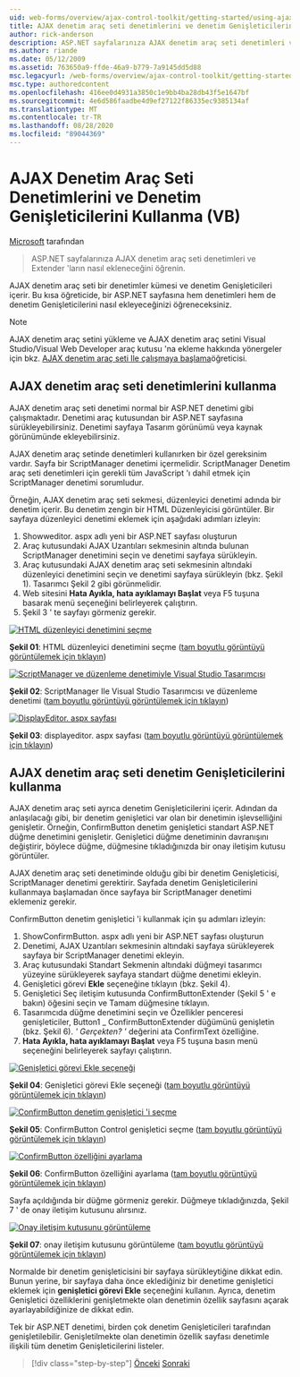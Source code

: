```yaml
---
uid: web-forms/overview/ajax-control-toolkit/getting-started/using-ajax-control-toolkit-controls-and-control-extenders-vb
title: AJAX denetim araç seti denetimlerini ve denetim Genişleticilerini kullanma (VB) | Microsoft Docs
author: rick-anderson
description: ASP.NET sayfalarınıza AJAX denetim araç seti denetimleri ve Extender 'ların nasıl ekleneceğini öğrenin.
ms.author: riande
ms.date: 05/12/2009
ms.assetid: 763650a9-ffde-46a9-b779-7a9145dd5d88
msc.legacyurl: /web-forms/overview/ajax-control-toolkit/getting-started/using-ajax-control-toolkit-controls-and-control-extenders-vb
msc.type: authoredcontent
ms.openlocfilehash: 416ee0d4931a3850c1e9bb4ba28db43f5e1647bf
ms.sourcegitcommit: 4e6d586faadbe4d9ef27122f86335ec9385134af
ms.translationtype: MT
ms.contentlocale: tr-TR
ms.lasthandoff: 08/28/2020
ms.locfileid: "89044369"
---
```

# <a name="using-ajax-control-toolkit-controls-and-control-extenders-vb"></a>AJAX Denetim Araç Seti Denetimlerini ve Denetim Genişleticilerini Kullanma (VB)

[Microsoft](https://github.com/microsoft) tarafından

> ASP.NET sayfalarınıza AJAX denetim araç seti denetimleri ve Extender 'ların nasıl ekleneceğini öğrenin.

AJAX denetim araç seti bir denetimler kümesi ve denetim Genişleticileri içerir. Bu kısa öğreticide, bir ASP.NET sayfasına hem denetimleri hem de denetim Genişleticilerini nasıl ekleyeceğinizi öğreneceksiniz.

> [!NOTE] 
> 
> AJAX denetim araç setini yükleme ve AJAX denetim araç setini Visual Studio/Visual Web Developer araç kutusu 'na ekleme hakkında yönergeler için bkz. [AJAX denetim araç seti Ile çalışmaya başlama](get-started-with-the-ajax-control-toolkit-vb.md)öğreticisi.

## <a name="using-ajax-control-toolkit-controls"></a>AJAX denetim araç seti denetimlerini kullanma

AJAX denetim araç seti denetimi normal bir ASP.NET denetimi gibi çalışmaktadır. Denetimi araç kutusundan bir ASP.NET sayfasına sürükleyebilirsiniz. Denetimi sayfaya Tasarım görünümü veya kaynak görünümünde ekleyebilirsiniz.

AJAX denetim araç setinde denetimleri kullanırken bir özel gereksinim vardır. Sayfa bir ScriptManager denetimi içermelidir. ScriptManager Denetim araç seti denetimleri için gerekli tüm JavaScript 'ı dahil etmek için ScriptManager denetimi sorumludur.

Örneğin, AJAX denetim araç seti sekmesi, düzenleyici denetimi adında bir denetim içerir. Bu denetim zengin bir HTML Düzenleyicisi görüntüler. Bir sayfaya düzenleyici denetimi eklemek için aşağıdaki adımları izleyin:

1. Showweditor. aspx adlı yeni bir ASP.NET sayfası oluşturun
2. Araç kutusundaki AJAX Uzantıları sekmesinin altında bulunan ScriptManager denetimini seçin ve denetimi sayfaya sürükleyin.
3. Araç kutusundaki AJAX denetim araç seti sekmesinin altındaki düzenleyici denetimini seçin ve denetimi sayfaya sürükleyin (bkz. Şekil 1). Tasarımcı Şekil 2 gibi görünmelidir.
4. Web sitesini **Hata Ayıkla, hata ayıklamayı Başlat** veya F5 tuşuna basarak menü seçeneğini belirleyerek çalıştırın.
5. Şekil 3 ' te sayfayı görmeniz gerekir.

[![HTML düzenleyici denetimini seçme](using-ajax-control-toolkit-controls-and-control-extenders-vb/_static/image1.jpg)](using-ajax-control-toolkit-controls-and-control-extenders-vb/_static/image1.png)

**Şekil 01**: HTML düzenleyici denetimini seçme ([tam boyutlu görüntüyü görüntülemek için tıklayın](using-ajax-control-toolkit-controls-and-control-extenders-vb/_static/image2.png))

[![ScriptManager ve düzenleme denetimiyle Visual Studio Tasarımcısı](using-ajax-control-toolkit-controls-and-control-extenders-vb/_static/image2.jpg)](using-ajax-control-toolkit-controls-and-control-extenders-vb/_static/image3.png)

**Şekil 02**: ScriptManager Ile Visual Studio Tasarımcısı ve düzenleme denetimi ([tam boyutlu görüntüyü görüntülemek için tıklayın](using-ajax-control-toolkit-controls-and-control-extenders-vb/_static/image4.png))

[![DisplayEditor. aspx sayfası](using-ajax-control-toolkit-controls-and-control-extenders-vb/_static/image3.jpg)](using-ajax-control-toolkit-controls-and-control-extenders-vb/_static/image5.png)

**Şekil 03**: displayeditor. aspx sayfası ([tam boyutlu görüntüyü görüntülemek için tıklayın](using-ajax-control-toolkit-controls-and-control-extenders-vb/_static/image6.png))

## <a name="using-ajax-control-toolkit-control-extenders"></a>AJAX denetim araç seti denetim Genişleticilerini kullanma

AJAX denetim araç seti ayrıca denetim Genişleticilerini içerir. Adından da anlaşılacağı gibi, bir denetim genişletici var olan bir denetimin işlevselliğini genişletir. Örneğin, ConfirmButton denetim genişletici standart ASP.NET düğme denetimini genişletir. Genişletici düğme denetiminin davranışını değiştirir, böylece düğme, düğmesine tıkladığınızda bir onay iletişim kutusu görüntüler.

AJAX denetim araç seti denetiminde olduğu gibi bir denetim Genişleticisi, ScriptManager denetimi gerektirir. Sayfada denetim Genişleticilerini kullanmaya başlamadan önce sayfaya bir ScriptManager denetimi eklemeniz gerekir.

ConfirmButton denetim genişletici 'i kullanmak için şu adımları izleyin:

1. ShowConfirmButton. aspx adlı yeni bir ASP.NET sayfası oluşturun
2. Denetimi, AJAX Uzantıları sekmesinin altındaki sayfaya sürükleyerek sayfaya bir ScriptManager denetimi ekleyin.
3. Araç kutusundaki Standart Sekmenin altındaki düğmeyi tasarımcı yüzeyine sürükleyerek sayfaya standart düğme denetimi ekleyin.
4. Genişletici görevi **Ekle** seçeneğine tıklayın (bkz. Şekil 4).
5. Genişletici Seç iletişim kutusunda ConfirmButtonExtender (Şekil 5 ' e bakın) öğesini seçin ve Tamam düğmesine tıklayın.
6. Tasarımcıda düğme denetimini seçin ve Özellikler penceresi genişleticiler, Button1 \_ ConfirmButtonExtender düğümünü genişletin (bkz. Şekil 6). *' Gerçekten? '* değerini ata ConfirmText özelliğine.
7. **Hata Ayıkla, hata ayıklamayı Başlat** veya F5 tuşuna basın menü seçeneğini belirleyerek sayfayı çalıştırın.

[![Genişletici görevi Ekle seçeneği](using-ajax-control-toolkit-controls-and-control-extenders-vb/_static/image4.jpg)](using-ajax-control-toolkit-controls-and-control-extenders-vb/_static/image7.png)

**Şekil 04**: Genişletici görevi Ekle seçeneği ([tam boyutlu görüntüyü görüntülemek için tıklayın](using-ajax-control-toolkit-controls-and-control-extenders-vb/_static/image8.png))

[![ConfirmButton denetim genişletici 'i seçme](using-ajax-control-toolkit-controls-and-control-extenders-vb/_static/image5.jpg)](using-ajax-control-toolkit-controls-and-control-extenders-vb/_static/image9.png)

**Şekil 05**: ConfirmButton Control genişletici seçme ([tam boyutlu görüntüyü görüntülemek için tıklayın](using-ajax-control-toolkit-controls-and-control-extenders-vb/_static/image10.png))

[![ConfirmButton özelliğini ayarlama](using-ajax-control-toolkit-controls-and-control-extenders-vb/_static/image6.jpg)](using-ajax-control-toolkit-controls-and-control-extenders-vb/_static/image11.png)

**Şekil 06**: ConfirmButton özelliğini ayarlama ([tam boyutlu görüntüyü görüntülemek için tıklayın](using-ajax-control-toolkit-controls-and-control-extenders-vb/_static/image12.png))

Sayfa açıldığında bir düğme görmeniz gerekir. Düğmeye tıkladığınızda, Şekil 7 ' de onay iletişim kutusunu alırsınız.

[![Onay iletişim kutusunu görüntüleme](using-ajax-control-toolkit-controls-and-control-extenders-vb/_static/image7.jpg)](using-ajax-control-toolkit-controls-and-control-extenders-vb/_static/image13.png)

**Şekil 07**: onay iletişim kutusunu görüntüleme ([tam boyutlu görüntüyü görüntülemek için tıklayın](using-ajax-control-toolkit-controls-and-control-extenders-vb/_static/image14.png))

Normalde bir denetim genişleticisini bir sayfaya sürükleytiğine dikkat edin. Bunun yerine, bir sayfaya daha önce eklediğiniz bir denetime genişletici eklemek için **genişletici görevi Ekle** seçeneğini kullanın. Ayrıca, denetim Genişletici özelliklerini genişletmekte olan denetimin özellik sayfasını açarak ayarlayabildiğinize de dikkat edin.

Tek bir ASP.NET denetimi, birden çok denetim Genişleticileri tarafından genişletilebilir. Genişletilmekte olan denetimin özellik sayfası denetimle ilişkili tüm denetim Genişleticilerini listeler.

> [!div class="step-by-step"]
> [Önceki](get-started-with-the-ajax-control-toolkit-vb.md) 
>  [Sonraki](creating-a-custom-ajax-control-toolkit-control-extender-vb.md)
